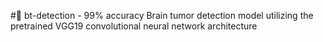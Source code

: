 #🧠 bt-detection - 99% accuracy
Brain tumor detection model utilizing the pretrained VGG19 convolutional neural network architecture
